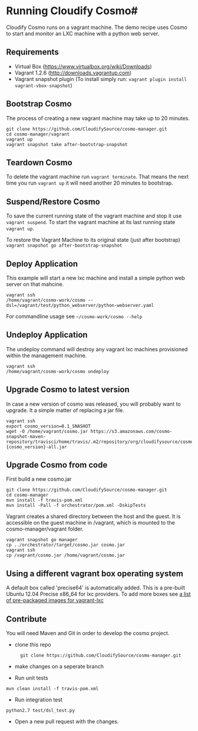# Running Cloudify Cosmo#

Cloudify Cosmo runs on a vagrant machine. 
The demo recipe uses Cosmo to start and monitor an LXC machine with a python web server. 

## Requirements ##

- Virtual Box (https://www.virtualbox.org/wiki/Downloads)
- Vagrant 1.2.6 (http://downloads.vagrantup.com)
- Vagrant snapshot plugin (To install simply run: `vagrant plugin install vagrant-vbox-snapshot`)

## Bootstrap Cosmo ##

The process of creating a new vagrant machine may take up to 20 minutes.

```
git clone https://github.com/CloudifySource/cosmo-manager.git
cd cosmo-manager/vagrant
vagrant up
vagrant snapshot take after-bootstrap-snapshot
```

## Teardown Cosmo ##
To delete the vagrant machine run `vagrant terminate`.
That means the next time you run `vagrant up` it will need another 20 minutes to bootstrap.

## Suspend/Restore Cosmo ##
To save the current running state of the vagrant machine and stop it use `vagrant suspend`.
To start the vagrant machine at its last running state `vagrant up`.

To restore the Vagrant Machine to its original state (just after bootstrap) `vagrant snapshot go after-bootstrap-snapshot`

## Deploy Application ##
This example will start a new lxc machine and install a simple python web server on that mahcine.
```
vagrant ssh
/home/vagrant/cosmo-work/cosmo --dsl=/vagrant/test/python_webserver/python-webserver.yaml
```

For commandline usage see `~/cosmo-work/cosmo --help`

## Undeploy Application ##

The undeploy command will destroy any vagrant lxc machines provisioned within the management machine.
```
vagrant ssh
/home/vagrant/cosmo-work/cosmo undeploy
```

## Upgrade Cosmo to latest version ##

In case a new version of cosmo was released, you will probably want to upgrade.
It a simple matter of replacing a jar file.

```
vagrant ssh
export cosmo_version=0.1_SNASHOT
wget -O /home/vagrant/cosmo.jar https://s3.amazonaws.com/cosmo-snapshot-maven-repository/travisci/home/travis/.m2/repository/org/cloudifysource/cosmo/orchestrator/{cosmo_version}/orchestrator-{cosmo_version}-all.jar
```

## Upgrade Cosmo from code ##

First build a new cosmo.jar
```
git clone https://github.com/CloudifySource/cosmo-manager.git
cd cosmo-manager
mvn install -f travis-pom.xml
mvn install -Pall -f orchestrator/pom.xml -DskipTests
```

Vagrant creates a shared directory between the host and the guest. It is accessible on the guest machine in /vagrant, which is mounted to the cosmo-manager/vagrant folder.

```
vagrant snapshot go manager
cp ../orchestrator/target/cosmo.jar cosmo.jar
vagrant ssh
cp /vagrant/cosmo.jar /home/vagrant/cosmo.jar
```

## Using a different vagrant box operating system ##
A default box called 'precise64' is automatically added.
This is a pre-built Ubuntu 12.04 Precise x86_64 for lxc providers.
To add more boxes see [a list of pre-packaged images for vagrant-lxc](https://github.com/fgrehm/vagrant-lxc/wiki/Base-boxes#available-boxes)


## Contribute ##

You will need Maven and Git in order to develop the cosmo project.

- clone this repo

        git clone https://github.com/CloudifySource/cosmo-manager.git

- make changes on a seperate branch

- Run unit tests

```
mvn clean install -f travis-pom.xml
```
    
- Run integration test

```
python2.7 test/dsl_test.py
```

- Open a new pull request with the changes.
